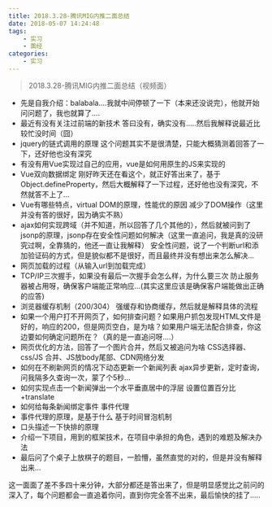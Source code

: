 ```yaml
---
title: 2018.3.28-腾讯MIG内推二面总结
date: 2018-05-07 14:24:48
tags:
    - 实习
    - 面经
categories:
    - 实习
---
```


<blockquote class="blockquote-center">2018.3.28-腾讯MIG内推二面总结（视频面）</blockquote>

<!--more-->
* 先是自我介绍：balabala....我就中间停顿了一下（本来还没说完），他就开始问问题了，我也就算了....
* 最近有没有关注过前端的新技术
  答曰没有，确实没有.....然后我解释说最近比较忙没时间（囧）
* jquery的链式调用的原理
  这个问题其实不是很清楚，只能大概猜测着回答了一下，还好他也没有深究
* 有没有用Vue实现过自己的应用，vue是如何用原生的JS来实现的
* Vue双向数据绑定
  刚好昨天还在看这个，就正好答出来了，基于Object.defineProperty，然后大概解释了一下过程，还好他也没有深究，不然就答不上了...
* Vue有哪些特点，virtual DOM的原理，性能优的原因
  减少了DOM操作（这里并没有答的很好，因为确实不熟）
* ajax如何实现跨域（并不知道，所以回答了几个其他的），然后就被问到了jsonp的原理，jsonp存在安全性问题如何解决（这里一直追问，我是真的没研究过啊，全靠猜的，他还一直让我解释）
  安全性问题，说了一个判断url和添加验证码的方式，但是貌似都不是很好，而且最终并没有想出来怎么解决...
* 网页加载的过程（从输入url到加载完成）
* TCP/IP三次握手，如果没有最后一次握手会怎么样，为什么要三次
  防止服务器被占用呀，确保客户端能正常响应...(其实这里应该是确保客户端能做出正确的应答)
* 浏览器缓存机制（200/304）
  强缓存和协商缓存，然后就是解释具体的流程
* 如果一个用户打不开网页了，如何排查问题？如果用户抓包发现HTML文件是好的，响应的200，但是网页空白，是为啥？如果用户端无法配合排查，你这边要如何确定问题所在？（真的是一直追问呀....）
* 网页优化的方法，回答了一个图片合并，然后又被追问为啥
  CSS选择器、css/JS 合并、JS放body尾部、CDN网络分发
* 如何在不刷新网页的情况下动态更新一个新闻列表
  ajax异步更新，定时查询，问我隔多久查询一次，蒙了个5秒...
* 如何实现点击一个新闻弹出一个水平垂直居中的浮层
  设置位置百分比+translate
* 如何给每条新闻绑定事件
  事件代理
* 事件代理的原理，是基于什么
  基于时间冒泡机制
* 口头描述一下快排的原理
* 介绍一下项目，用到的框架技术，在项目中承担的角色，遇到的难题及解决办法
* 最后问了个桌子上放棋子的题目，一脸懵，虽然直觉的对的，但是并没有解释出来...

这一面面了差不多四十来分钟，大部分都还是答出来了，但是明显感觉比之前问的深入了，每个问题都会一直追着你问，直到你完全答不出来，最后愉快的挂了.....